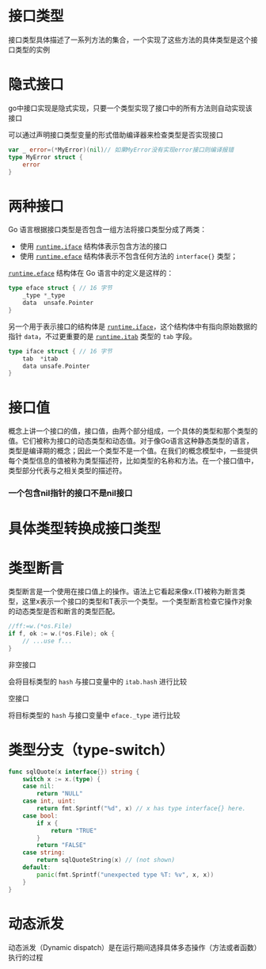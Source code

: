 

# 接口类型

接口类型具体描述了一系列方法的集合，一个实现了这些方法的具体类型是这个接口类型的实例



# 隐式接口

go中接口实现是隐式实现，只要一个类型实现了接口中的所有方法则自动实现该接口

可以通过声明接口类型变量的形式借助编译器来检查类型是否实现接口

```go
var _ error=(*MyError)(nil)// 如果MyError没有实现error接口则编译报错
type MyError struct {
	error
}
```





# 两种接口



Go 语言根据接口类型是否包含一组方法将接口类型分成了两类：

- 使用 [`runtime.iface`](https://draveness.me/golang/tree/runtime.iface) 结构体表示包含方法的接口
- 使用 [`runtime.eface`](https://draveness.me/golang/tree/runtime.eface) 结构体表示不包含任何方法的 `interface{}` 类型；

[`runtime.eface`](https://draveness.me/golang/tree/runtime.eface) 结构体在 Go 语言中的定义是这样的：

```go
type eface struct { // 16 字节
	_type *_type
	data  unsafe.Pointer
}
```

另一个用于表示接口的结构体是 [`runtime.iface`](https://draveness.me/golang/tree/runtime.iface)，这个结构体中有指向原始数据的指针 `data`，不过更重要的是 [`runtime.itab`](https://draveness.me/golang/tree/runtime.itab) 类型的 `tab` 字段。

```go
type iface struct { // 16 字节
	tab  *itab
	data unsafe.Pointer
}
```





# 接口值

概念上讲一个接口的值，接口值，由两个部分组成，一个具体的类型和那个类型的值。它们被称为接口的动态类型和动态值。对于像Go语言这种静态类型的语言，类型是编译期的概念；因此一个类型不是一个值。在我们的概念模型中，一些提供每个类型信息的值被称为类型描述符，比如类型的名称和方法。在一个接口值中，类型部分代表与之相关类型的描述符。

### 一个包含nil指针的接口不是nil接口





# 具体类型转换成接口类型



# 类型断言

类型断言是一个使用在接口值上的操作。语法上它看起来像x.(T)被称为断言类型，这里x表示一个接口的类型和T表示一个类型。一个类型断言检查它操作对象的动态类型是否和断言的类型匹配。

```go
//ff:=w.(*os.File)
if f, ok := w.(*os.File); ok {
    // ...use f...
}
```

非空接口

会将目标类型的 `hash` 与接口变量中的 `itab.hash` 进行比较

空接口

将目标类型的 `hash` 与接口变量中 `eface._type` 进行比较



# 类型分支（type-switch）

```go
func sqlQuote(x interface{}) string {
    switch x := x.(type) {
    case nil:
        return "NULL"
    case int, uint:
        return fmt.Sprintf("%d", x) // x has type interface{} here.
    case bool:
        if x {
            return "TRUE"
        }
        return "FALSE"
    case string:
        return sqlQuoteString(x) // (not shown)
    default:
        panic(fmt.Sprintf("unexpected type %T: %v", x, x))
    }
}
```





# 动态派发

动态派发（Dynamic dispatch）是在运行期间选择具体多态操作（方法或者函数）执行的过程

